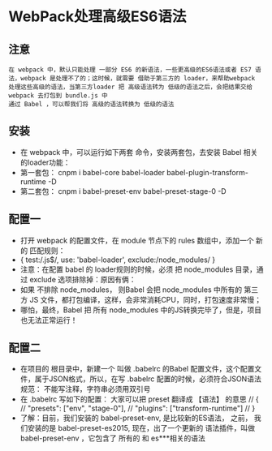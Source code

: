 # WebPack处理高级ES6语法

## 注意

    在 webpack 中，默认只能处理 一部分 ES6 的新语法，一些更高级的ES6语法或者 ES7 语法，webpack 是处理不了的；这时候，就需要 借助于第三方的 loader，来帮助webpack 处理这些高级的语法，当第三方loader 把 高级语法转为 低级的语法之后，会把结果交给 webpack 去打包到 bundle.js 中
    通过 Babel ，可以帮我们将 高级的语法转换为 低级的语法

## 安装

+ 在 webpack 中，可以运行如下两套 命令，安装两套包，去安装 Babel 相关的loader功能：
+ 第一套包： cnpm i babel-core babel-loader babel-plugin-transform-runtime -D
+ 第二套包： cnpm i babel-preset-env babel-preset-stage-0 -D

## 配置一

+ 打开 webpack 的配置文件，在 module 节点下的 rules 数组中，添加一个 新的 匹配规则：
+ { test:/\.js$/, use: 'babel-loader', exclude:/node_modules/ }
+ 注意：在配置 babel 的 loader规则的时候，必须 把 node_modules 目录，通过 exclude 选项排除掉：原因有俩：
+ 如果 不排除 node_modules， 则Babel 会把 node_modules 中所有的 第三方 JS 文件，都打包编译，这样，会非常消耗CPU，同时，打包速度非常慢；
+ 哪怕，最终，Babel 把 所有 node_modules 中的JS转换完毕了，但是，项目也无法正常运行！

## 配置二

+ 在项目的 根目录中，新建一个 叫做 .babelrc 的Babel 配置文件，这个配置文件，属于JSON格式，所以，在写 .babelrc 配置的时候，必须符合JSON语法规范： 不能写注释，字符串必须用双引号
+ 在 .babelrc 写如下的配置：  大家可以把 preset 翻译成 【语法】 的意思
    // {
    //   "presets": ["env", "stage-0"],
    //   "plugins": ["transform-runtime"]
    // }
+ 了解：目前，我们安装的 babel-preset-env, 是比较新的ES语法， 之前， 我们安装的是 babel-preset-es2015, 现在，出了一个更新的 语法插件，叫做 babel-preset-env ，它包含了 所有的 和 es***相关的语法
